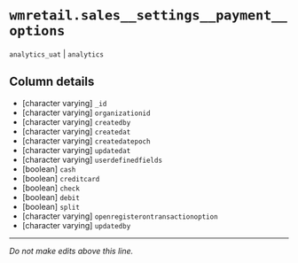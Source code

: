 # `wmretail.sales__settings__payment__options`
`analytics_uat` | `analytics`

## Column details
* [character varying] `_id`
* [character varying] `organizationid`
* [character varying] `createdby`
* [character varying] `createdat`
* [character varying] `createdatepoch`
* [character varying] `updatedat`
* [character varying] `userdefinedfields`
* [boolean]   `cash`
* [boolean]   `creditcard`
* [boolean]   `check`
* [boolean]   `debit`
* [boolean]   `split`
* [character varying] `openregisterontransactionoption`
* [character varying] `updatedby`

-------------------------------------------------------------------------------
*Do not make edits above this line.*
